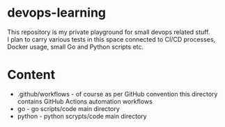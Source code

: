 # devops-learning
This repository is my private playground for small devops related stuff.\
I plan to carry various tests in this space connected to CI/CD processes, Docker usage, small Go and Python scripts etc.

#  Content
* .github/workflows - of course as per GitHub convention this directory contains GitHub Actions automation workflows
* go - go scripts/code main directory
* python - python scrypts/code main directory